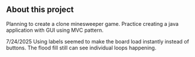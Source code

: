 ## About this project

Planning to create a clone minesweeper game. Practice creating a java application with GUI using MVC pattern.

7/24/2025 Using labels seemed to make the board load instantly instead of buttons. The flood fill still can see individual loops happening.